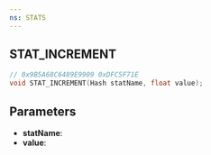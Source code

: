 ```yaml
---
ns: STATS
---
```

## STAT_INCREMENT

```c
// 0x9B5A68C6489E9909 0xDFC5F71E
void STAT_INCREMENT(Hash statName, float value);
```


## Parameters
* **statName**: 
* **value**: 

